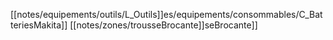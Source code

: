 [[notes/equipements/outils/L_Outils]]es/equipements/consommables/C_BatteriesMakita]] [[notes/zones/trousseBrocante]]seBrocante]]